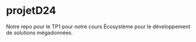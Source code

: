 # projetD24

Notre repo pour le TP1 pour notre cours Écosystème pour le développement de solutions mégadonnées.
